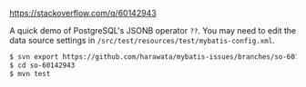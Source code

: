 https://stackoverflow.com/q/60142943

A quick demo of PostgreSQL's JSONB operator `??`.
You may need to edit the data source settings in `/src/test/resources/test/mybatis-config.xml`.

```sh
$ svn export https://github.com/harawata/mybatis-issues/branches/so-60142943/so-60142943
$ cd so-60142943
$ mvn test
```
